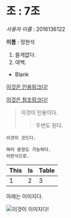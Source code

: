 # 조 : 7조

*사용자 이름* : 2016136122

**이름** : 정현석


1. 쓸게없다.
1. 여백.
* Blank

[이것은 인용링크다!](https://www.google.com)

[이것은 참조링크다!][1]

>이것이 인용이다.
>> 두번도 된다.


```이것이 코드다.```
```
여러 문장도 가능하다.
이런식으로.
```



This | Is | Table
--- | --- | ---
1 | 2 | 3

아래는 이미지다.

![이것이 이미지다!](https://raw.github.com/dcurtis/markdown-mark/master/png/208x128.png)






[1]: https://www.naver.com
